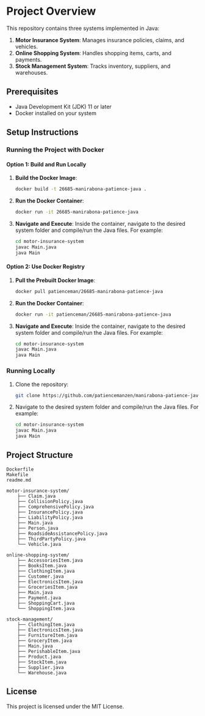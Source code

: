 # Project Overview

This repository contains three systems implemented in Java:

1. **Motor Insurance System**: Manages insurance policies, claims, and vehicles.
2. **Online Shopping System**: Handles shopping items, carts, and payments.
3. **Stock Management System**: Tracks inventory, suppliers, and warehouses.

## Prerequisites

- Java Development Kit (JDK) 11 or later
- Docker installed on your system

## Setup Instructions

### Running the Project with Docker

#### Option 1: Build and Run Locally

1. **Build the Docker Image**:

   ```bash
   docker build -t 26685-manirabona-patience-java .
   ```

2. **Run the Docker Container**:

   ```bash
   docker run -it 26685-manirabona-patience-java
   ```

3. **Navigate and Execute**:
   Inside the container, navigate to the desired system folder and compile/run the Java files. For example:

   ```bash
   cd motor-insurance-system
   javac Main.java
   java Main
   ```

#### Option 2: Use Docker Registry

1. **Pull the Prebuilt Docker Image**:

   ```bash
   docker pull patienceman/26685-manirabona-patience-java
   ```

2. **Run the Docker Container**:

   ```bash
   docker run -it patienceman/26685-manirabona-patience-java
   ```

3. **Navigate and Execute**:
   Inside the container, navigate to the desired system folder and compile/run the Java files. For example:

   ```bash
   cd motor-insurance-system
   javac Main.java
   java Main
   ```

### Running Locally

1. Clone the repository:

   ```bash
   git clone https://github.com/patiencemanzen/manirabona-patience-java.git 
   ```

2. Navigate to the desired system folder and compile/run the Java files. For example:

   ```bash
   cd motor-insurance-system
   javac Main.java
   java Main
   ```

## Project Structure

```
Dockerfile
Makefile
readme.md

motor-insurance-system/
    ├── Claim.java
    ├── CollisionPolicy.java
    ├── ComprehensivePolicy.java
    ├── InsurancePolicy.java
    ├── LiabilityPolicy.java
    ├── Main.java
    ├── Person.java
    ├── RoadsideAssistancePolicy.java
    ├── ThirdPartyPolicy.java
    └── Vehicle.java

online-shopping-system/
    ├── AccessoriesItem.java
    ├── BooksItem.java
    ├── ClothingItem.java
    ├── Customer.java
    ├── ElectronicsItem.java
    ├── GroceriesItem.java
    ├── Main.java
    ├── Payment.java
    ├── ShoppingCart.java
    └── ShoppingItem.java

stock-management/
    ├── ClothingItem.java
    ├── ElectronicsItem.java
    ├── FurnitureItem.java
    ├── GroceryItem.java
    ├── Main.java
    ├── PerishableItem.java
    ├── Product.java
    ├── StockItem.java
    ├── Supplier.java
    └── Warehouse.java
```

## License

This project is licensed under the MIT License.
